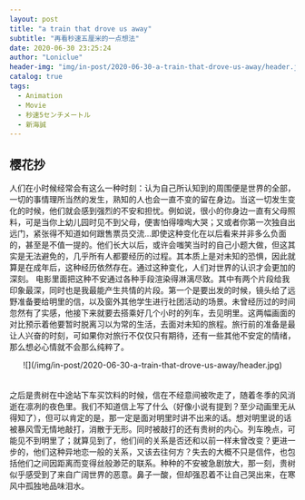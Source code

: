 ```yaml
---
layout: post
title: "a train that drove us away"
subtitle: "再看秒速五厘米的一点想法"
date: 2020-06-30 23:25:24
author: "Loniclue"
header-img: "img/in-post/2020-06-30-a-train-that-drove-us-away/header.jpg"
catalog: true
tags: 
  - Animation
  - Movie
  - 秒速5センチメートル
  - 新海誠
---
```


## 樱花抄
人们在小时候经常会有这么一种时刻：认为自己所认知到的周围便是世界的全部，一切的事情理所当然的发生，熟知的人也会一直不变的留在身边。当这一切发生变化的时候，他们就会感到强烈的不安和担忧。例如说，很小的你身边一直有父母照料，可是当你上幼儿园时见不到父母，便害怕得嚎啕大哭；又或者你第一次独自出远门，紧张得不知道如何跟售票员交流...即使这种变化在以后看来并非多么负面的，甚至是不值一提的。他们长大以后，或许会嗤笑当时的自己小题大做，但这其实是无法避免的，几乎所有人都要经历的过程。其本质上是对未知的恐惧，因此就算是在成年后，这种经历依然存在。通过这种变化，人们对世界的认识才会更加的深刻。
电影里面把这种不安通过各种手段渲染得淋漓尽致。其中有两个片段给我印象最深，同时也是我最能产生共情的片段。第一个是要出发的时候，镜头给了远野准备要给明里的信，以及窗外其他学生进行社团活动的场景。未曾经历过的时间忽然有了实感，他接下来就要去搭乘好几个小时的列车，去见明里。这两幅画面的对比预示着他要暂时脱离习以为常的生活，去面对未知的旅程。旅行前的准备是最让人兴奋的时刻，可如果你对旅行不仅仅只有期待，还有一些其他不安定的情绪，那么想必心情就不会那么纯粹了。
<div align=center> 	![](/img/in-post/2020-06-30-a-train-that-drove-us-away/header.jpg)</div>　　

  
之后是贵树在中途站下车买饮料的时候，信在不经意间被吹走了，随着冬季的风消逝在凛冽的夜色里。我们不知道信上写了什么（好像小说有提到？至少动画里无从得知了），但可以肯定的是，那一定是面对明里时讲不出来的话。想对明里说的话被暴风雪无情地敲打，消散于无形。同时被敲打的还有贵树的内心。列车晚点，可能见不到明里了；就算见到了，他们间的关系是否还和以前一样未曾改变？更进一步的，他们这种异地恋一般的关系，又该去往何方？失去的大概不只是信件，也包括他们之间因距离而变得丝般渺茫的联系。种种的不安被急剧放大，那一刻，贵树似乎感受到了来自广阔世界的恶意。鼻子一酸，但却强忍着不让自己哭出来，在寒风中孤独地品味泪水。
